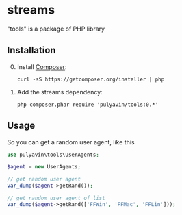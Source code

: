 streams
===============

"tools" is a package of PHP library

Installation
------------
0. Install [Composer](http://getcomposer.org/):

    ```
    curl -sS https://getcomposer.org/installer | php
    ```

0. Add the streams dependency:

    ```
    php composer.phar require 'pulyavin/tools:0.*' 
    ```

Usage
-----

So you can get a random user agent, like this

```php
use pulyavin\tools\UserAgents;

$agent = new UserAgents;

// get random user agent
var_dump($agent->getRand());

// get random user agent of list
var_dump($agent->getRand(['FFWin', 'FFMac', 'FFLin']));
```


